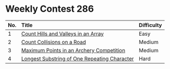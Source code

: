 # Weekly Contest 286

| No. | Title | Difficulty
|:---|:---|:---|
| 1 | [Count Hills and Valleys in an Array](https://leetcode.com/problems/count-hills-and-valleys-in-an-array/) | Easy
| 2 | [Count Collisions on a Road](https://leetcode.com/problems/count-collisions-on-a-road/) | Medium
| 3 | [Maximum Points in an Archery Competition](https://leetcode.com/problems/maximum-points-in-an-archery-competition/) | Medium
| 4 | [Longest Substring of One Repeating Character](https://leetcode.com/problems/longest-substring-of-one-repeating-character/) | Hard